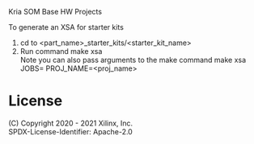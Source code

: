 Kria SOM Base HW Projects

To generate an XSA for starter kits
1. cd to <part_name>_starter_kits/<starter_kit_name>
2. Run command 
	make xsa  
   Note you can also pass arguments to the make command
	make xsa JOBS=<num> PROJ_NAME=<proj_name>

# License

(C) Copyright 2020 - 2021 Xilinx, Inc.\
SPDX-License-Identifier: Apache-2.0
